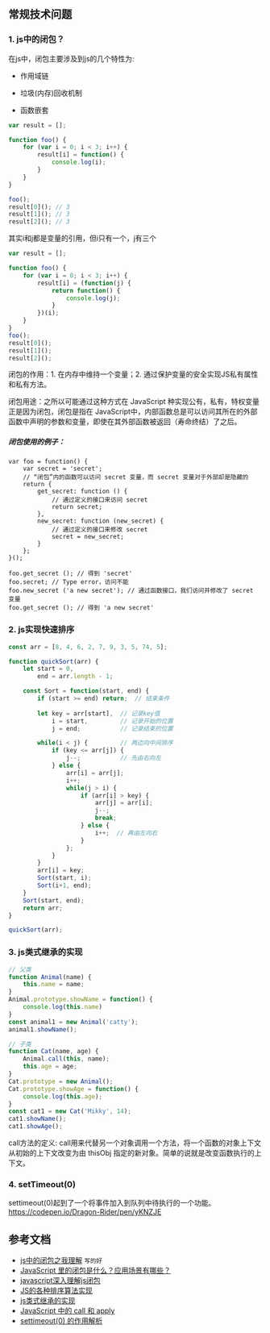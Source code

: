 ## 常规技术问题
### 1. js中的闭包？

在js中，闭包主要涉及到js的几个特性为:  

- 作用域链  

- 垃圾(内存)回收机制  

- 函数嵌套  

```js
var result = [];

function foo() {  
    for (var i = 0; i < 3; i++) {  
        result[i] = function() {
            console.log(i);
        }
    }
}

foo();
result[0](); // 3
result[1](); // 3
result[2](); // 3
```

其实i和j都是变量的引用，但i只有一个，j有三个


```js
var result = [];

function foo() {  
    for (var i = 0; i < 3; i++) {  
        result[i] = (function(j) {
            return function() {
                console.log(j);
            }
        })(i);
    }
}
foo();
result[0]();
result[1]();
result[2]();
```
闭包的作用：1. 在内存中维持一个变量；2. 通过保护变量的安全实现JS私有属性和私有方法。

闭包用途：之所以可能通过这种方式在 JavaScript 种实现公有，私有，特权变量正是因为闭包，闭包是指在 JavaScript中，内部函数总是可以访问其所在的外部函数中声明的参数和变量，即使在其外部函数被返回（寿命终结）了之后。

##### 闭包使用的例子：
```
var foo = function() {
    var secret = 'secret';
    // “闭包”内的函数可以访问 secret 变量，而 secret 变量对于外部却是隐藏的
    return {
        get_secret: function () {
            // 通过定义的接口来访问 secret
            return secret;
        },
        new_secret: function (new_secret) {
            // 通过定义的接口来修改 secret
            secret = new_secret;
        }
    };
}();

foo.get_secret (); // 得到 'secret'
foo.secret; // Type error，访问不能
foo.new_secret ('a new secret'); // 通过函数接口，我们访问并修改了 secret 变量
foo.get_secret (); // 得到 'a new secret'
```

### 2. js实现快速排序
```js
const arr = [8, 4, 6, 2, 7, 9, 3, 5, 74, 5]; 

function quickSort(arr) {
    let start = 0,
        end = arr.length - 1;

    const Sort = function(start, end) {
        if (start >= end) return;  // 结束条件
        
        let key = arr[start],  // 记录key值
            i = start,         // 记录开始的位置
            j = end;           // 记录结束的位置

        while(i < j) {         // 两边向中间排序
            if (key <= arr[j]) {
                j--;           // 先由右向左
            } else {
                arr[i] = arr[j];
                i++;
                while(j > i) {
                    if (arr[i] > key) {
                        arr[j] = arr[i];
                        j--;
                        break;
                    } else {
                        i++;  // 再由左向右
                    }
                };
            }
        }
        arr[i] = key;
        Sort(start, i);  
        Sort(i+1, end);  
    }
    Sort(start, end);
    return arr;
}

quickSort(arr);
```

### 3. js类式继承的实现
```js
// 父类
function Animal(name) {
    this.name = name;
}
Animal.prototype.showName = function() {
    console.log(this.name)
}
const animal1 = new Animal('catty');
animal1.showName();

// 子类
function Cat(name, age) {
    Animal.call(this, name);
    this.age = age;
}
Cat.prototype = new Animal();
Cat.prototype.showAge = function() {
    console.log(this.age);
}
const cat1 = new Cat('Mikky', 14);
cat1.showName();
cat1.showAge();
```

call方法的定义: call用来代替另一个对象调用一个方法，将一个函数的对象上下文从初始的上下文改变为由 thisObj 指定的新对象。简单的说就是改变函数执行的上下文。

### 4. setTimeout(0)
settimeout(0)起到了一个将事件加入到队列中待执行的一个功能。
https://codepen.io/Dragon-Rider/pen/yKNZJE

## 参考文档
+ [js中的闭包之我理解](http://www.cnblogs.com/mzwr1982/archive/2012/05/20/2509295.html) `写的好`
+ [JavaScript 里的闭包是什么？应用场景有哪些？](https://www.zhihu.com/question/19554716)
+ [javascript深入理解js闭包](http://www.jb51.net/article/24101.htm)
+ [JS的各种排序算法实现](http://www.cnblogs.com/iceidea/archive/2011/10/22/2221195.html)
+ [js类式继承的实现](http://www.cnblogs.com/liyatang/archive/2011/05/30/2062611.html)
+ [JavaScript 中的 call 和 apply](http://www.css88.com/archives/4431)
+ [settimeout(0) 的作用解析](http://blog.csdn.net/xingxing1828/article/details/28424591)

